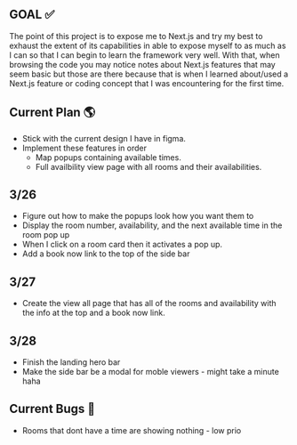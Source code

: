 ## GOAL ✅

The point of this project is to expose me to Next.js and try my best to exhaust the extent of its capabilities in able to expose myself to as much as I can so that I can begin to learn the framework very well. With that, when browsing the code you may notice notes about Next.js features that may seem basic but those are there because that is when I learned about/used a Next.js feature or coding concept that I was encountering for the first time.

## Current Plan 🌎

- Stick with the current design I have in figma.
- Implement these features in order
  - Map popups containing available times.
  - Full availbility view page with all rooms and their availabilities.

## 3/26

- Figure out how to make the popups look how you want them to
- Display the room number, availability, and the next available time in the room pop up
- When I click on a room card then it activates a pop up.
- Add a book now link to the top of the side bar

## 3/27

- Create the view all page that has all of the rooms and availability with the info at the top and a book now link.

## 3/28

- Finish the landing hero bar
- Make the side bar be a modal for moble viewers - might take a minute haha

## Current Bugs 🐛

- Rooms that dont have a time are showing nothing - low prio
